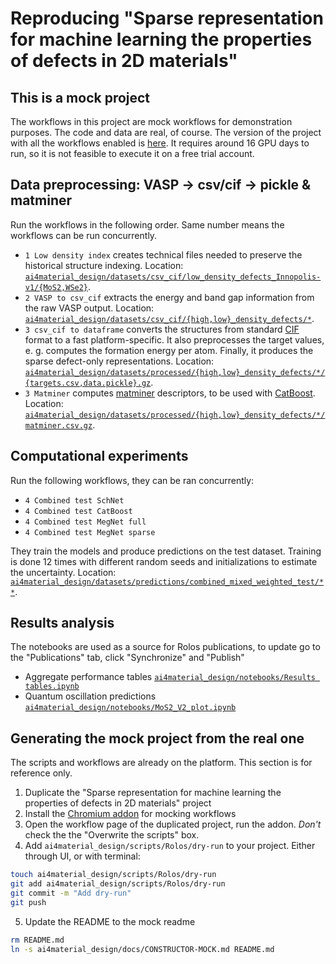 # Reproducing "Sparse representation for machine learning the properties of defects in 2D materials"
## This is a mock project
The workflows in this project are mock workflows for demonstration purposes. The code and data are real, of course. The version of the project with all the workflows enabled is [here](https://my.rolos.com/public/project/79a29e5d84da4e5680ed6d8c9f933748). It requires around 16 GPU days to run, so it is not feasible to execute it on a free trial account.
## Data preprocessing: VASP -> csv/cif -> pickle & matminer
Run the workflows in the following order. Same number means the workflows can be run concurrently.
* `1 Low density index` creates technical files needed to preserve the historical structure indexing. Location: [`ai4material_design/datasets/csv_cif/low_density_defects_Innopolis-v1/{MoS2,WSe2}`](../datasets/csv_cif/low_density_defects_Innopolis-v1).
* `2 VASP to csv_cif` extracts the energy and band gap information from the raw VASP output. Location: [`ai4material_design/datasets/csv_cif/{high,low}_density_defects/*`](../datasets/csv_cif).
* `3 csv_cif to dataframe` converts the structures from standard [CIF](https://www.iucr.org/resources/cif) format to a fast platform-specific. It also preprocesses the target values, e. g. computes the formation energy per atom. Finally, it produces the sparse defect-only representations. Location: [`ai4material_design/datasets/processed/{high,low}_density_defects/*/{targets.csv,data.pickle}.gz`](../datasets/processed).
* `3 Matminer` computes [matminer](https://github.com/hackingmaterials/matminer) descriptors, to be used with [CatBoost](https://catboost.ai/). Location: [`ai4material_design/datasets/processed/{high,low}_density_defects/*/matminer.csv.gz`](../datasets/processed).
## Computational experiments
Run the following workflows, they can be ran concurrently:
* `4 Combined test SchNet`
* `4 Combined test CatBoost`
* `4 Combined test MegNet full`
* `4 Combined test MegNet sparse`

They train the models and produce predictions on the test dataset. Training is done 12 times with different random seeds and initializations to estimate the uncertainty. Location: [`ai4material_design/datasets/predictions/combined_mixed_weighted_test/**`](../datasets/predictions/combined_mixed_weighted_test).
## Results analysis
The notebooks are used as a source for Rolos publications, to update go to the "Publications" tab, click "Synchronize" and "Publish"
* Aggregate performance tables [`ai4material_design/notebooks/Results tables.ipynb`](../notebooks/Results%20tables.ipynb)
* Quantum oscillation predictions [`ai4material_design/notebooks/MoS2_V2_plot.ipynb`](../notebooks/MoS2_V2_plot.ipynb)
## Generating the mock project from the real one
The scripts and workflows are already on the platform. This section is for reference only.
1. Duplicate the "Sparse representation for machine learning the properties of defects in 2D materials" project
2. Install the [Chromium addon](https://github.com/kazeevn/mock-rolos-workflows/) for mocking workflows
3. Open the workflow page of the duplicated project, run the addon. *Don't* check the the "Overwrite the scripts" box.
4. Add `ai4material_design/scripts/Rolos/dry-run` to your project. Either through UI, or with terminal:
```bash
touch ai4material_design/scripts/Rolos/dry-run
git add ai4material_design/scripts/Rolos/dry-run
git commit -m "Add dry-run"
git push
```
5. Update the README to the mock readme
```bash
rm README.md
ln -s ai4material_design/docs/CONSTRUCTOR-MOCK.md README.md
```